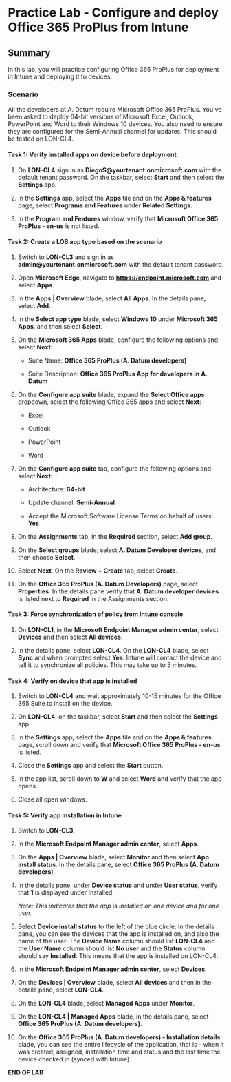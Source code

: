 # Practice Lab - Configure and deploy Office 365 ProPlus from Intune

## Summary

In this lab, you will practice configuring Office 365 ProPlus for deployment in Intune and deploying it to devices.


### Scenario

All the developers at A. Datum require Microsoft Office 365 ProPlus. You've been asked to deploy  64-bit versions of Microsoft Excel, Outlook, PowerPoint and Word to their Windows 10 devices. You also need to ensure they are configured for the Semi-Annual channel for updates. This should be tested on LON-CL4.

#### Task 1: Verify installed apps on device before deployment

1.  On **LON-CL4** sign in as **DiegoS\@yourtenant.onmicrosoft.com** with the default tenant
    password. On the taskbar, select **Start** and then select the **Settings** app.

2.  In the **Settings** app, select the **Apps** tile and on the **Apps &
    features** page, select **Programs and Features** under **Related Settings**.

3.  In the **Program and Features** window, verify that **Microsoft Office 365
    ProPlus - en-us** is not listed.

#### Task 2: Create a LOB app type based on the scenario

1.  Switch to **LON-CL3** and sign in as **admin\@yourtenant.onmicrosoft.com** with the 
    default tenant password.

2.  Open **Microsoft Edge**, navigate to **https://endpoint.microsoft.com** and select **Apps**.

3.  In the **Apps | Overview** blade, select **All Apps**. In the details pane, select **Add**.

4.  In the **Select app type** blade, select **Windows 10** under **Microsoft 365 Apps**, and then select **Select**.

5.  On the **Microsoft 365 Apps** blade, configure
    the following options and select **Next**:

    -   Suite Name: **Office 365 ProPlus (A. Datum developers)**

    -   Suite Description: **Office 365 ProPlus App for developers in A. Datum**

6.  On the **Configure app suite** blade, expand the **Select Office apps** dropdown, select the following Office 365 apps and select **Next**:

    -   Excel

    -   Outlook

    -   PowerPoint

    -   Word

7.  On the **Configure app suite** tab, configure the
    following options and select **Next**:

    -   Architecture: **64-bit**

    -   Update channel: **Semi-Annual**

    -   Accept the Microsoft Software License Terms on behalf of users: **Yes**

8.  On the **Assignments** tab, in the **Required** section, select **Add group.** 

9.  On the **Select groups** blade, select **A. Datum Developer devices**, and then choose **Select**.

10. Select **Next**.  On the **Review + Create** tab, select **Create**.

11.  On the **Office 365 ProPlus (A. Datum Developers)** page, select **Properties**. In the details pane verify that **A. Datum developer devices** is listed next to **Required** in the Assignments section.

#### Task 3: Force synchronization of policy from Intune console

1.  On **LON-CL1**, in the **Microsoft Endpoint Manager admin center**, select **Devices** 
    and then select **All devices**.

2.  In the details pane, select **LON-CL4**. On the **LON-CL4** blade, select
    **Sync** and when prompted select **Yes**. Intune will contact the device and
    tell it to synchronize all policies. This may take up to 5 minutes.

#### Task 4: Verify on device that app is installed

1.  Switch to **LON-CL4** and wait approximately 10-15 minutes for the Office
    365 Suite to install on the device.

2.  On **LON-CL4**, on the taskbar, select **Start** and then select the
    **Settings** app.

3.  In the **Settings** app, select the **Apps** tile and on the **Apps & features** page, scroll down and verify that **Microsoft Office 365 ProPlus - en-us** is listed.

4.  Close the **Settings** app and select the **Start** button.

5.  In the app list, scroll down to **W** and select **Word** and verify that the
    app opens.

6.  Close all open windows.

#### Task 5: Verify app installation in Intune

1.  Switch to **LON-CL3**.

2.  In the **Microsoft Endpoint Manager admin center**, select **Apps**.

3.  On the **Apps | Overview** blade, select **Monitor** and then select **App install status**. In the details pane, select **Office 365 ProPlus \(A. Datum developers\)**.

4.  In the details pane, under **Device status** and under **User status**, verify that
    **1** is displayed under Installed. 

    _Note: This indicates that the app is installed on one device and for one user._

5.  Select **Device install status** to the left of the blue circle. In the
    details pane, you can see the devices that the app is installed on, and also
    the name of the user. The **Device Name** column should list **LON-CL4** and
    the **User Name** column should list **No user** and the **Status** column
    should say **Installed**. This means that the app is installed on LON-CL4.

6.  In the **Microsoft Endpoint Manager admin center**, select **Devices**.

7.  On the **Devices | Overview** blade, select **All devices** and then in the details
    pane, select **LON-CL4**.

8.  On the **LON-CL4** blade, select **Managed Apps** under
    **Monitor**.

9.  On the **LON-CL4 | Managed Apps** blade, in the details pane,
    select **Office 365 ProPlus (A. Datum developers)**.

10. On the **Office 365 ProPlus (A. Datum developers) - Installation details**
    blade, you can see the entire lifecycle of the application, that is - when
    it was created, assigned, installation time and status and the last time the
    device checked in (synced with Intune).

**END OF LAB**
